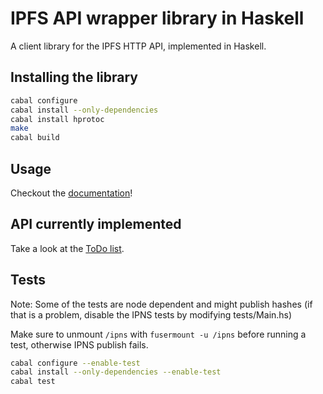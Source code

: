 # IPFS API wrapper library in Haskell

A client library for the IPFS HTTP API, implemented in Haskell.

## Installing the library

```zsh
cabal configure
cabal install --only-dependencies
cabal install hprotoc
make
cabal build
```

## Usage

Checkout the [documentation](https://ipfs.io/ipfs/QmWjrFcDXLbaT2z5ZBUJmJqqzS4PsiR8ns7G411XwbXaVY/)!

## API currently implemented

Take a look at the [ToDo list](TODO.md).

## Tests

Note: Some of the tests are node dependent and might publish hashes (if that is a problem, disable the IPNS tests by modifying tests/Main.hs)

Make sure to unmount `/ipns` with `fusermount -u /ipns` before running a test, otherwise IPNS publish fails.

```zsh
cabal configure --enable-test
cabal install --only-dependencies --enable-test
cabal test
```
